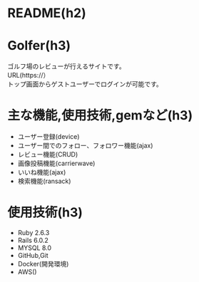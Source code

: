 # README(h2)

# Golfer(h3)

ゴルフ場のレビューが行えるサイトです。  
URL(https://）  
トップ画面からゲストユーザーでログインが可能です。

# 主な機能,使用技術,gemなど(h3)

- ユーザー登録(device)
- ユーザー間でのフォロー、フォロワー機能(ajax)
- レビュー機能(CRUD)
- 画像投稿機能(carrierwave)
- いいね機能(ajax)
- 検索機能(ransack)

# 使用技術(h3)

- Ruby 2.6.3
- Rails 6.0.2
- MYSQL 8.0
- GitHub,Git
- Docker(開発環境)
- AWS()
